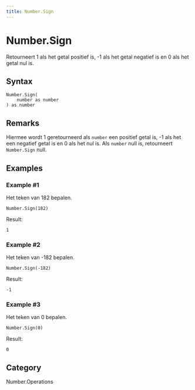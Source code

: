 ```yaml
---
title: Number.Sign
---
```


# Number.Sign


Retourneert 1 als het getal positief is, -1 als het getal negatief is en 0 als het getal nul is.


## Syntax

```powerquery
Number.Sign(
    number as number
) as number
```


## Remarks

Hiermee wordt 1 geretourneerd als <code>number</code> een positief getal is, -1 als het een negatief getal is en 0 als het nul is. Als <code>number</code> null is, retourneert <code>Number.Sign</code> null.


## Examples

### Example #1 
Het teken van 182 bepalen.
```powerquery
Number.Sign(182)
```

Result: 
```powerquery
1
```


### Example #2 
Het teken van -182 bepalen.
```powerquery
Number.Sign(-182)
```

Result: 
```powerquery
-1
```


### Example #3 
Het teken van 0 bepalen.
```powerquery
Number.Sign(0)
```

Result: 
```powerquery
0
```




## Category
Number.Operations
